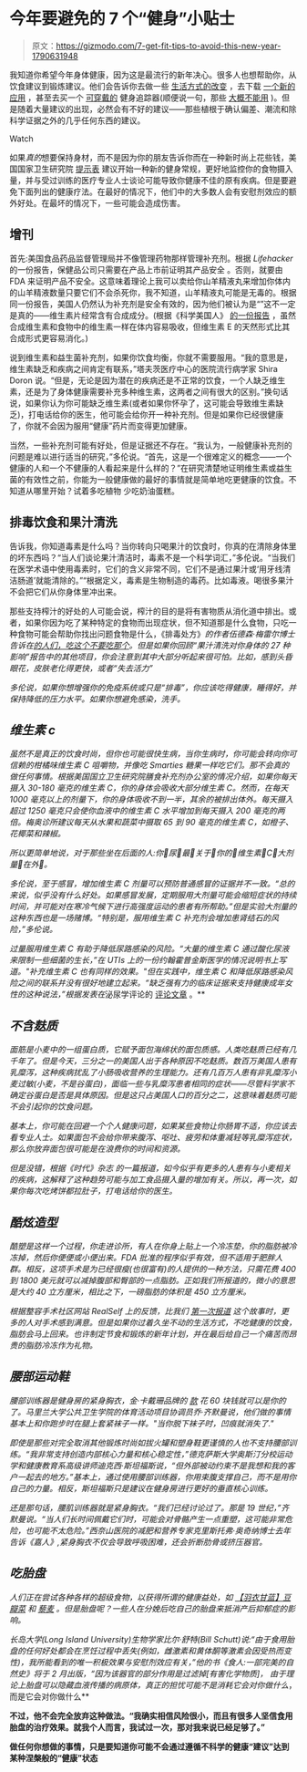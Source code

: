 # 今年要避免的 7 个“健身”小贴士

> 原文：<https://gizmodo.com/7-get-fit-tips-to-avoid-this-new-year-1790631948>

我知道你希望今年身体健康，因为这是最流行的新年决心。很多人也想帮助你，从饮食建议到锻炼建议。他们会告诉你去做一些 [生活方式的改变](http://www.health.com/health/gallery/0,,20766435,00.html) ，去下载 [一个新的应用](http://www.chicagotribune.com/lifestyles/health/sc-cons-0105-fitness-aps-20170103-story.html) ，甚至去买一个 [可穿戴的](http://mashable.com/2017/01/01/best-fitness-tech-for-new-years-resolutions/#AC_3DqDmtOqL) 健身追踪器(顺便说一句，那些 [大概不能用](http://gizmodo.com/that-fitness-tracker-might-actually-make-losing-weight-1786881845#_ga=1.267998222.1471213417.1454946308) )。但是随着大量建议的出现，必然会有不好的建议——那些植根于确认偏差、潮流和除科学证据之外的几乎任何东西的建议。

Watch

如果*真的*想要保持身材，而不是因为你的朋友告诉你而在一种新时尚上花些钱，美国国家卫生研究院 [提示表](https://www.nhlbi.nih.gov/health/health-topics/topics/obe/causes) 建议开始一种新的健身常规，更好地监控你的食物摄入量，并与受过训练的医疗专业人士谈论可能导致你健康不佳的原有疾病。但是要避免下面列出的健康疗法。在最好的情况下，他们中的大多数人会有安慰剂效应的额外好处。在最坏的情况下，一些可能会造成伤害。

## 增刊

首先:美国食品药品监督管理局并不像管理药物那样管理补充剂。根据 *Lifehacker* 的一份报告，保健品公司只需要在产品上市前证明其产品安全 。否则，就要由 FDA 来证明产品不安全。这意味着理论上我可以卖给你山羊精液丸来增加你体内的山羊精液数量只要它们不会杀死你，我不知道，山羊精液丸可能是无毒的。根据同一份报告，美国人仍然认为补充剂是安全有效的，因为他们被认为是“”这不一定是真的——维生素片经常含有合成成分。(根据《科学美国人》 [的一份报告](https://www.scientificamerican.com/article/do-vitamins-in-pills-diff/) ，虽然合成维生素和食物中的维生素一样在体内容易吸收，但维生素 E 的天然形式比其合成形式更容易消化。)

说到维生素和益生菌补充剂，如果你饮食均衡，你就不需要服用。“我的意思是，维生素缺乏和疾病之间肯定有联系，”塔夫茨医疗中心的医院流行病学家 Shira Doron 说。“但是，无论是因为潜在的疾病还是不正常的饮食，一个人缺乏维生素，还是为了身体健康需要补充多种维生素，这两者之间有很大的区别。”换句话说，如果你认为你可能缺乏维生素(或者如果你怀孕了，这可能会导致维生素缺乏)，打电话给你的医生，他可能会给你开一种补充剂。但是如果你已经很健康了，你就不会因为服用“健康”药片而变得更加健康。

当然，一些补充剂可能有好处，但是证据还不存在。“我认为，一般健康补充剂的问题是难以进行适当的研究，”多伦说。“首先，这是一个很难定义的概念——一个健康的人和一个不健康的人看起来是什么样的？”在研究清楚地证明维生素或益生菌的有效性之前，你能为一般健康做的最好的事情就是简单地吃更健康的饮食。不知道从哪里开始？试着多吃植物 少吃奶油蛋糕。

## 排毒饮食和果汁清洗

告诉我，你知道毒素是什么吗？当你转向只喝果汁的饮食时，你真的在清除身体里的坏东西吗？“当人们谈论果汁清洁时，毒素不是一个科学词汇，”多伦说。“当我们在医学术语中使用毒素时，它们的含义非常不同，它们不是通过果汁或‘用牙线清洁肠道’就能清除的。”“根据定义，毒素是生物制造的毒药。比如毒液。喝很多果汁不会把它们从你身体里冲出来。

那些支持榨汁的好处的人可能会说，榨汁的目的是将有害物质从消化道中排出。或者，如果你因为吃了某种特定的食物而出现症状，但不知道那是什么食物，只吃一种食物可能会帮助你找出问题食物是什么，《排毒处方》*的作者伍德森·梅雷尔博士告诉在[的人们，吃这个不要吃那个](http://www.eatthis.com/juice-cleanse-effects)。但是如果你回顾“果汁清洗对你身体的 27 种影响”报告中的其他项目，你会注意到其中大部分听起来很可怕。比如，感到头昏眼花，皮肤老化得更快，或者“失去活力”*

*多伦说，如果你想增强你的免疫系统或只是“排毒”，你应该吃得健康，睡得好，并保持降低的压力水平。如果你想避免感染，洗手。*

## *维生素 c*

*虽然不是真正的饮食时尚，但你也可能很快生病，当你生病时，你可能会转向你可信赖的柑橘味维生素 C 咀嚼物，并像吃 Smarties 糖果一样吃它们。那不会真的做任何事情。根据美国国立卫生研究院膳食补充剂办公室的情况介绍，如果你每天摄入 30-180 毫克的维生素 C，你的身体会吸收大部分维生素 C。然而，在每天 1000 毫克以上的剂量下，你的身体吸收不到一半，其余的被排出体外。每天摄入超过 1250 毫克只会使你血液中的维生素 C 水平增加到每天摄入 200 毫克的两倍。梅奥诊所建议每天从水果和蔬菜中摄取 65 到 90 毫克的维生素 C，如橙子、花椰菜和辣椒。*

*所以更简单地说，对于那些坐在后面的人:你👏尿👏最👏关于👏你的👏维生素👏C👏大剂量👏在外👏。*

*多伦说，至于感冒，增加维生素 C 剂量可以预防普通感冒的证据并不一致。“总的来说，似乎没有什么好处。如果感冒发展，定期服用大剂量可能会缩短症状的持续时间，并可能对在寒冷气候下进行高强度运动的患者有所帮助。”但是实验大剂量的这种东西也是一场赌博。“特别是，服用维生素 C 补充剂会增加患肾结石的风险，”多伦说。*

*过量服用维生素 C 有助于降低尿路感染的风险。“大量的维生素 C 通过酸化尿液来限制一些细菌的生长，”在 UTIs 上的一份约翰霍普金斯医学的情况说明书上写道。"补充维生素 C 也有同样的效果。"但在实践中，维生素 C 和降低尿路感染风险之间的联系并没有很好地建立起来。“缺乏强有力的临床证据来支持健康成年女性的这种说法，”根据发表在*泌尿学评论的 [评论文章](https://www.ncbi.nlm.nih.gov/pmc/articles/PMC3784967/) 。**

## *不含麸质*

*面筋是小麦中的一组蛋白质，它赋予面包海绵状的面包质感。人类吃麸质已经有几千年了。但是今天，三分之一的美国人出于各种原因不吃麸质。数百万美国人患有乳糜泻，这种疾病扰乱了小肠吸收营养的生理能力。还有几百万人患有非乳糜泻小麦过敏(*小麦，*不是*谷蛋白*)，面临一些与乳糜泻患者相同的症状——尽管科学家不确定谷蛋白是否是具体原因。但是这只占美国人口的百分之二，这意味着麸质可能不会引起你的饮食问题。*

*基本上，你可能在回避一个个人健康问题，如果某些食物让你肠胃不适，你应该去看专业人士。如果面包不会给你带来腹泻、呕吐、疲劳和体重减轻等乳糜泻症状，那么你放弃面包很可能是在浪费你的时间和资源。*

*但是没错，根据《时代》杂志 的一篇报道，如今似乎有更多的人患有与小麦相关的疾病，这解释了这种趋势可能与加工食品摄入量的增加有关。所以，再一次，如果你每次吃烤饼都拉肚子，打电话给你的医生。*

## *酷炫造型*

*酷塑是这样一个过程，你走进诊所，有人在你身上贴上一个冷冻垫，你的脂肪被冷冻掉，然后你便便或小便出来。FDA 批准的程序似乎有效，但不适用于肥胖人群。相反，这项手术是为已经很瘦(也很富有)的人提供的一种方法，只需花费 400 到 1800 美元就可以减掉腹部和臀部的一点脂肪。正如我们所报道的，微小的意思是大约 40 立方厘米，相比之下，一磅脂肪的体积是 450 立方厘米。*

*根据整容手术社区网站 RealSelf 上的反馈，比我们 [第一次报道](http://gizmodo.com/you-can-freeze-your-fat-and-poop-it-out-1704294724#_ga=1.105222535.58920860.1482160580) 这个故事时，更多的人对手术感到满意。但是如果你过着久坐不动的生活方式，不吃健康的饮食，脂肪会马上回来。也许制定节食和锻炼的新年计划，并在最后给自己一个痛苦而昂贵的脂肪冷冻作为礼物。*

## *腰部运动鞋*

*腰部训练器是健身房的紧身胸衣，金·卡戴珊品牌的 [款](https://www.angelcurves.com/products/kardashian-waist-trainer) 花 60 块钱就可以是你的了。马里兰大学公共卫生学院的体育活动项目协调员乔·齐默曼说，他们做的事情基本上和你跑步时在腿上套紧袜子一样。"当你脱下袜子时，凹痕就消失了."*

*即使是那些对完全取消其他锻炼时尚如拔火罐和塑身鞋更谨慎的人也不支持腰部训练。“我非常支持创造内部核心力量和核心稳定性，”德克萨斯大学奥斯汀分校运动学和健康教育系高级讲师迪克西·斯坦福斯说，“但外部被动约束不是我想和我的客户一起去的地方。”基本上，通过使用腰部训练器，你用束腹支撑自己，而不是用你自己的力量。相反，斯坦福斯只是建议在健身房进行更好的垂直核心训练。*

*还是那句话，腰肌训练器就是紧身胸衣。“我们已经讨论过了。那是 19 世纪，”齐默曼说。“当人们长时间佩戴它们时，可能会对骨骼产生一点重塑，这可能非常危险，也可能不太危险。”西奈山医院的减肥和营养专家克里斯托弗·奥奇纳博士去年告诉《嘉人》,紧身胸衣不仅会导致呼吸困难，还会折断肋骨或挤压器官。*

## *吃胎盘*

*人们正在尝试各种各样的超级食物，以获得所谓的健康益处，如 [【羽衣甘蓝】](http://elitedaily.com/wellness/kale-superfood-food-hype/1580991/)[豆瓣菜](http://nymag.com/scienceofus/2016/08/what-does-superfood-even-mean-anyway.html) 和 [藜麦](http://vitals.lifehacker.com/the-most-overrated-healthy-foods-and-what-to-eat-in-1693386771) 。但是胎盘呢？一些人在分娩后吃自己的胎盘来抵消产后抑郁症的影响。*

*长岛大学(Long Island University)生物学家比尔·舒特(Bill Schutt)说:“由于食用胎盘的任何好处都会在烹饪过程中丢失(例如，雌激素和黄体酮等激素会因受热而变性)，我所能看到的唯一积极效果与安慰剂效应有关，”他的书《食人:一部完美的自然史》将于 2 月出版，“因为该器官的部分作用是过滤掉[有害化学物质]， 由于理论上胎盘可以隐藏血液传播的病原体，*真正的*担忧可能不是消耗它会对你做什么*，而是它会对你做什么**

**不过，他不会完全放弃这种做法。“我确实相信风险很小，而且有很多人坚信食用胎盘的治疗效果。就我个人而言，我试过一次，那对我来说已经足够了。”**

**做任何你想做的事情，只是要知道你可能不会通过遵循不科学的健康“建议”达到某种涅槃般的“健康”状态**